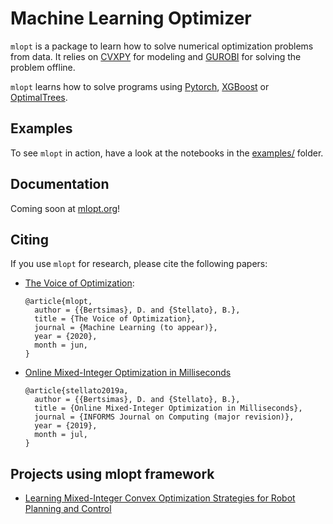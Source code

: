 # Machine Learning Optimizer

`mlopt` is a package to learn how to solve numerical optimization problems from data. It relies on [CVXPY](https://cvxpy.org) for modeling and [GUROBI](https://www.gurobi.com/) for solving the problem offline.

`mlopt` learns how to solve programs using [Pytorch](https://pytorch.org/), [XGBoost](https://xgboost.readthedocs.io/en/latest/) or [OptimalTrees](https://docs.interpretable.ai/stable).

## Examples

To see `mlopt` in action, have a look at the notebooks in the [examples/](./examples/) folder.

## Documentation

Coming soon at [mlopt.org](https://mlopt.org)!

## Citing

If you use `mlopt` for research, please cite the following papers:

* [The Voice of Optimization](https://arxiv.org/pdf/1812.09991.pdf):

  ```
  @article{mlopt,
    author = {{Bertsimas}, D. and {Stellato}, B.},
    title = {The Voice of Optimization},
    journal = {Machine Learning (to appear)},
    year = {2020},
    month = jun,
  }
  ```

* [Online Mixed-Integer Optimization in Milliseconds](https://arxiv.org/pdf/1907.02206.pdf)

  ```
  @article{stellato2019a,
    author = {{Bertsimas}, D. and {Stellato}, B.},
    title = {Online Mixed-Integer Optimization in Milliseconds},
    journal = {INFORMS Journal on Computing (major revision)},
    year = {2019},
    month = jul,
  }
  ```


## Projects using mlopt framework


* [Learning Mixed-Integer Convex Optimization Strategies for Robot Planning and Control](https://arxiv.org/pdf/2004.03736.pdf)


